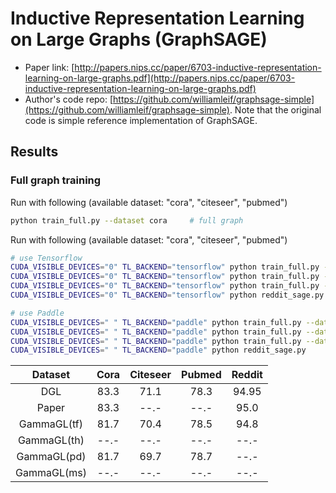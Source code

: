 Inductive Representation Learning on Large Graphs (GraphSAGE)
============

- Paper link: [http://papers.nips.cc/paper/6703-inductive-representation-learning-on-large-graphs.pdf](http://papers.nips.cc/paper/6703-inductive-representation-learning-on-large-graphs.pdf)
- Author's code repo: [https://github.com/williamleif/graphsage-simple](https://github.com/williamleif/graphsage-simple). Note that the original code is 
simple reference implementation of GraphSAGE.


Results
-------

### Full graph training

Run with following (available dataset: "cora", "citeseer", "pubmed")
```bash
python train_full.py --dataset cora     # full graph
```

Run with following (available dataset: "cora", "citeseer", "pubmed")
```bash
# use Tensorflow
CUDA_VISIBLE_DEVICES="0" TL_BACKEND="tensorflow" python train_full.py --dataset cora --n_epoch 100 --lr 0.001 --hidden_dim 512
CUDA_VISIBLE_DEVICES="0" TL_BACKEND="tensorflow" python train_full.py --dataset citeseer --n_epoch 100 --lr 0.001 --hidden_dim 512 
CUDA_VISIBLE_DEVICES="0" TL_BACKEND="tensorflow" python train_full.py --dataset pubmed --n_epoch 200 --lr 0.01 --hidden_dim 16
CUDA_VISIBLE_DEVICES="0" TL_BACKEND="tensorflow" python reddit_sage.py 

# use Paddle
CUDA_VISIBLE_DEVICES=" " TL_BACKEND="paddle" python train_full.py --dataset cora --n_epoch 100 --lr 0.001 --hidden_dim 512
CUDA_VISIBLE_DEVICES=" " TL_BACKEND="paddle" python train_full.py --dataset citeseer --n_epoch 100 --lr 0.001 --hidden_dim 512 
CUDA_VISIBLE_DEVICES=" " TL_BACKEND="paddle" python train_full.py --dataset pubmed --n_epoch 200 --lr 0.01 --hidden_dim 16
CUDA_VISIBLE_DEVICES=" " TL_BACKEND="paddle" python reddit_sage.py 
```


|      Dataset      | Cora | Citeseer | Pubmed | Reddit |
| :---------------: | :--: | :------: | :----: | :----: |
|        DGL        | 83.3 |   71.1   |  78.3  |  94.95 |
|       Paper       | 83.3 |   --.-   |  --.-  |  95.0  |
|     GammaGL(tf)   | 81.7 |   70.4   |  78.5  |  94.8  |
|     GammaGL(th)   | --.- |   --.-   |  --.-  |  --.-  |
|     GammaGL(pd)   | 81.7 |   69.7   |  78.7  |  --.-  |
|     GammaGL(ms)   | --.- |   --.-   |  --.-  |  --.-  |
